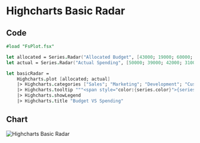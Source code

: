 Highcharts Basic Radar
======================

Code
----

```fsharp
#load "FsPlot.fsx"

let allocated = Series.Radar("Allocated Budget", [43000; 19000; 60000; 35000; 17000; 10000])
let actual = Series.Radar("Actual Spending", [50000; 39000; 42000; 31000; 26000; 14000])

let basicRadar =
    Highcharts.plot [allocated; actual]
    |> Highcharts.categories ["Sales"; "Marketing"; "Development"; "Customer Support"; "Information Technology"; "Administration"]
    |> Highcharts.tooltip """<span style="color:{series.color}">{series.name}: <b>${point.y:,.0f}</b><br/>"""
    |> Highcharts.showLegend
    |> Highcharts.title "Budget VS Spending"
```
Chart
-----

![Highcharts Basic Radar](https://raw.github.com/TahaHachana/FsPlot/master/screenshots/HighchartsBasicRadar.PNG)